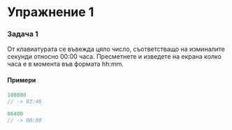 Упражнение 1
============

### Задача 1 ###

От клавиатурата се въвежда цяло число, съответстващо на изминалите секунди относно 00:00 часа. Пресметнете и изведете на екрана колко часа е в момента във формата hh:mm.

#### Примери ####

```c++
100000
// -> 03:46

86400
// -> 00:00
```

